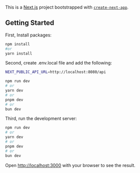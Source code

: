 This is a [Next.js](https://nextjs.org/) project bootstrapped with [`create-next-app`](https://github.com/vercel/next.js/tree/canary/packages/create-next-app).

## Getting Started

First, Install packages:

```bash
npm install
#or
yarn install
```

Second, create .env.local file and add the following:
```bash
NEXT_PUBLIC_API_URL=http://localhost:8080/api
````

```bash
npm run dev
# or
yarn dev
# or
pnpm dev
# or
bun dev
```

Third, run the development server:

```bash
npm run dev
# or
yarn dev
# or
pnpm dev
# or
bun dev
```

Open [http://localhost:3000](http://localhost:3000) with your browser to see the result.
